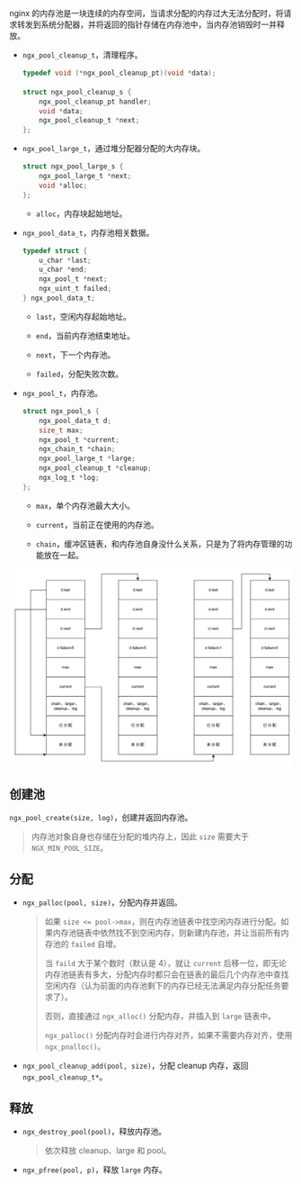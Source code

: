 nginx 的内存池是一块连续的内存空间，当请求分配的内存过大无法分配时，将请求转发到系统分配器，并将返回的指针存储在内存池中，当内存池销毁时一并释放。

- `ngx_pool_cleanup_t`，清理程序。

  ```c
  typedef void (*ngx_pool_cleanup_pt)(void *data);

  struct ngx_pool_cleanup_s {
      ngx_pool_cleanup_pt handler;
      void *data;
      ngx_pool_cleanup_t *next;
  };
  ```

- `ngx_pool_large_t`，通过堆分配器分配的大内存块。

  ```c
  struct ngx_pool_large_s {
      ngx_pool_large_t *next;
      void *alloc;
  };
  ```

  - `alloc`，内存块起始地址。

- `ngx_pool_data_t`，内存池相关数据。

  ```c
  typedef struct {
      u_char *last;
      u_char *end;
      ngx_pool_t *next;
      ngx_uint_t failed;
  } ngx_pool_data_t;
  ```

  - `last`，空闲内存起始地址。

  - `end`，当前内存池结束地址。

  - `next`，下一个内存池。

  - `failed`，分配失败次数。

- `ngx_pool_t`，内存池。

  ```c
  struct ngx_pool_s {
      ngx_pool_data_t d;
      size_t max;
      ngx_pool_t *current;
      ngx_chain_t *chain;
      ngx_pool_large_t *large;
      ngx_pool_cleanup_t *cleanup;
      ngx_log_t *log;
  };
  ```

  - `max`，单个内存池最大大小。

  - `current`，当前正在使用的内存池。

  - `chain`，缓冲区链表，和内存池自身没什么关系，只是为了将内存管理的功能放在一起。

![ngx_pool 内存结构](./asset/ngx_pool_structure.png)

## 创建池

`ngx_pool_create(size, log)`，创建并返回内存池。

> 内存池对象自身也存储在分配的堆内存上，因此 `size` 需要大于 `NGX_MIN_POOL_SIZE`。

## 分配

- `ngx_palloc(pool, size)`，分配内存并返回。

  > 如果 `size <= pool->max`，则在内存池链表中找空闲内存进行分配。如果内存池链表中依然找不到空闲内存，则新建内存池，并让当前所有内存池的 `failed` 自增。
  >
  > 当 `faild` 大于某个数时（默认是 4），就让 `current` 后移一位，即无论内存池链表有多大，分配内存时都只会在链表的最后几个内存池中查找空闲内存（认为前面的内存池剩下的内存已经无法满足内存分配任务要求了）。
  >
  > 否则，直接通过 `ngx_alloc()` 分配内存，并插入到 `large` 链表中。
  >
  > `ngx_palloc()` 分配内存时会进行内存对齐，如果不需要内存对齐，使用 `ngx_pnalloc()`。


- `ngx_pool_cleanup_add(pool, size)`，分配 cleanup 内存，返回 `ngx_pool_cleanup_t*`。

## 释放

- `ngx_destroy_pool(pool)`，释放内存池。

  > 依次释放 cleanup、large 和 pool。

- `ngx_pfree(pool, p)`，释放 `large` 内存。
